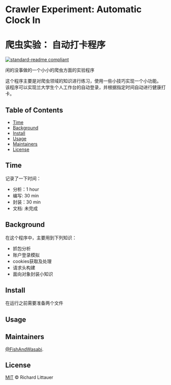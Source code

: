 # Crawler Experiment: Automatic Clock In
# 爬虫实验： 自动打卡程序

[![standard-readme compliant](https://img.shields.io/badge/readme%20style-standard-brightgreen.svg?style=flat-square)](https://github.com/RichardLitt/standard-readme)

闲的没事做的一个小小的爬虫方面的实验程序

这个程序主要是对爬虫领域的知识进行练习，使用一些小技巧实现一个小功能。
该程序可以实现兰大学生个人工作台的自动登录，并根据指定时间自动进行健康打卡。


## Table of Contents

- [Time](#time)
- [Background](#background)
- [Install](#install)
- [Usage](#usage)
- [Maintainers](#maintainers)
- [License](#license)


## Time

记录了一下时间：
- 分析：1 hour
- 编写: 30 min
- 封装：30 min
- 文档: 未完成


## Background

在这个程序中，主要用到下列知识：

- 抓包分析
- 账户登录模拟
- cookies获取及处理
- 请求头构建
- 面向对象封装小知识

## Install

在运行之前需要准备两个文件

## Usage




## Maintainers

[@FishAndWasabi](https://github.com/FishAndWasabi).



## License

[MIT](LICENSE) © Richard Littauer
